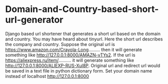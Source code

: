 # Domain-and-Country-based-short-url-generator
Django based url shortener that generates a short url based on the domain and country. You may have heard about tinyurl. Here the short url describes the company and country. Suppose the original url is https://www.amazon.com/Crayola-Long......... then it will generate something like http://127.0.0.1:8000/AMAZN-vTYs2. If the url is  https://aliexpress.ru/item/.......... it will generate something like http://127.0.0.1:8000/ALIEXP-RUS-Xul8P. Original url and redirect url would be saved in a text file in python dictionary form.
Set your domain name instead of localhost http://127.0.0.1:8000

